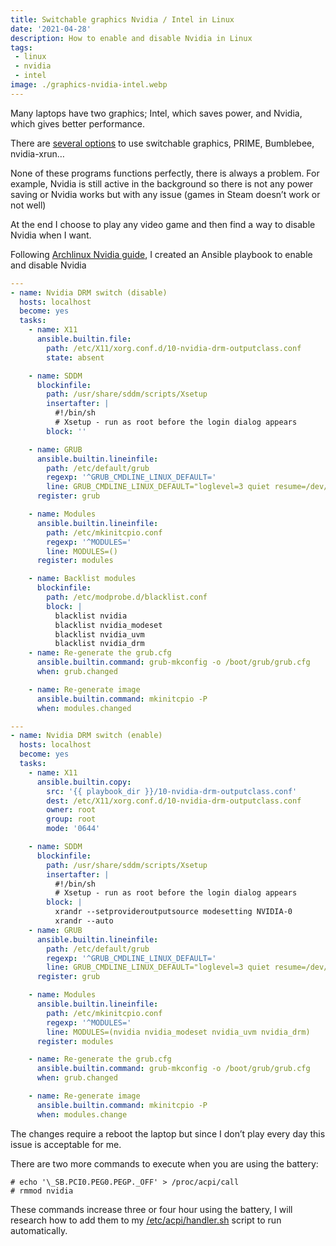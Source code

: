 ```yaml
---
title: Switchable graphics Nvidia / Intel in Linux
date: '2021-04-28'
description: How to enable and disable Nvidia in Linux
tags:
 - linux
 - nvidia
 - intel
image: ./graphics-nvidia-intel.webp
---
```


Many laptops have two graphics; Intel, which saves power, and Nvidia, which gives better performance.

There are [several options](https://wiki.archlinux.org/index.php/NVIDIA_Optimus#Use_switchable_graphics) to use switchable graphics, PRIME, Bumblebee, nvidia-xrun…

None of these programs functions perfectly, there is always a problem. For example, Nvidia is still active in the background so there is not any power saving or Nvidia works but with any issue (games in Steam doesn’t work or not well)

At the end I choose to play any video game and then find a way to disable Nvidia when I want.

Following [Archlinux Nvidia guide](https://wiki.archlinux.org/index.php/NVIDIA#DRM_kernel_mode_setting), I created an Ansible playbook to enable and disable Nvidia

```yaml
---
- name: Nvidia DRM switch (disable)
  hosts: localhost
  become: yes
  tasks:
    - name: X11
      ansible.builtin.file:
        path: /etc/X11/xorg.conf.d/10-nvidia-drm-outputclass.conf
        state: absent

    - name: SDDM
      blockinfile:
        path: /usr/share/sddm/scripts/Xsetup
        insertafter: |
          #!/bin/sh
          # Xsetup - run as root before the login dialog appears
        block: ''

    - name: GRUB
      ansible.builtin.lineinfile:
        path: /etc/default/grub
        regexp: '^GRUB_CMDLINE_LINUX_DEFAULT='
        line: GRUB_CMDLINE_LINUX_DEFAULT="loglevel=3 quiet resume=/dev/mapper/Vol-swap"
      register: grub

    - name: Modules
      ansible.builtin.lineinfile:
        path: /etc/mkinitcpio.conf
        regexp: '^MODULES='
        line: MODULES=()
      register: modules

    - name: Backlist modules
      blockinfile:
        path: /etc/modprobe.d/blacklist.conf
        block: |
          blacklist nvidia
          blacklist nvidia_modeset
          blacklist nvidia_uvm
          blacklist nvidia_drm
    - name: Re-generate the grub.cfg
      ansible.builtin.command: grub-mkconfig -o /boot/grub/grub.cfg
      when: grub.changed

    - name: Re-generate image
      ansible.builtin.command: mkinitcpio -P
      when: modules.changed
```

```yaml
---
- name: Nvidia DRM switch (enable)
  hosts: localhost
  become: yes
  tasks:
    - name: X11
      ansible.builtin.copy:
        src: '{{ playbook_dir }}/10-nvidia-drm-outputclass.conf'
        dest: /etc/X11/xorg.conf.d/10-nvidia-drm-outputclass.conf
        owner: root
        group: root
        mode: '0644'

    - name: SDDM
      blockinfile:
        path: /usr/share/sddm/scripts/Xsetup
        insertafter: |
          #!/bin/sh
          # Xsetup - run as root before the login dialog appears
        block: |
          xrandr --setprovideroutputsource modesetting NVIDIA-0
          xrandr --auto
    - name: GRUB
      ansible.builtin.lineinfile:
        path: /etc/default/grub
        regexp: '^GRUB_CMDLINE_LINUX_DEFAULT='
        line: GRUB_CMDLINE_LINUX_DEFAULT="loglevel=3 quiet resume=/dev/mapper/Vol-swap nvidia-drm.modeset=1"
      register: grub

    - name: Modules
      ansible.builtin.lineinfile:
        path: /etc/mkinitcpio.conf
        regexp: '^MODULES='
        line: MODULES=(nvidia nvidia_modeset nvidia_uvm nvidia_drm)
      register: modules

    - name: Re-generate the grub.cfg
      ansible.builtin.command: grub-mkconfig -o /boot/grub/grub.cfg
      when: grub.changed

    - name: Re-generate image
      ansible.builtin.command: mkinitcpio -P
      when: modules.change
```

The changes require a reboot the laptop but since I don’t play every day this issue is acceptable for me.

There are two more commands to execute when you are using the battery:

```
# echo '\_SB.PCI0.PEG0.PEGP._OFF' > /proc/acpi/call
# rmmod nvidia
```

These commands increase three or four hour using the battery, I will research how to add them to my [/etc/acpi/handler.sh](https://dev.callepuzzle.com/how-to-save-power-consumption-in-linux-c78e56a912f8) script to run automatically.
